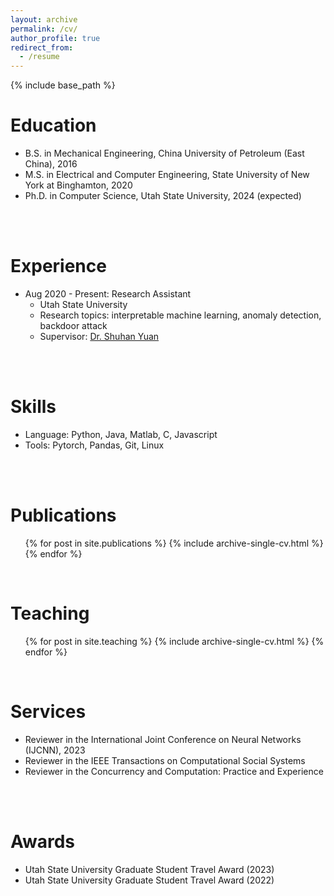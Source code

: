 ```yaml
---
layout: archive
permalink: /cv/
author_profile: true
redirect_from:
  - /resume
---
```


{% include base_path %}

Education
======
* B.S. in Mechanical Engineering, China University of Petroleum (East China), 2016
* M.S. in Electrical and Computer Engineering, State University of New York at Binghamton, 2020
* Ph.D. in Computer Science, Utah State University, 2024 (expected)
<br/>
<br/>

Experience
======
* Aug 2020 - Present: Research Assistant
  * Utah State University
  * Research  topics: interpretable machine learning, anomaly detection, backdoor attack
  * Supervisor: [Dr. Shuhan Yuan](https://yuan.shuhan.org/)
<br/>
<br/>

Skills
======
* Language: Python, Java, Matlab, C, Javascript
* Tools: Pytorch, Pandas, Git, Linux
<br/>
<br/>

Publications
======
  <ul>{% for post in site.publications %}
    {% include archive-single-cv.html %}
  {% endfor %}</ul>
<br/>
  
Teaching
======
  <ul>{% for post in site.teaching %}
    {% include archive-single-cv.html %}
  {% endfor %}</ul>
<br/>

Services
======
* Reviewer in the International Joint Conference on Neural Networks (IJCNN), 2023
* Reviewer in the IEEE Transactions on Computational Social Systems
* Reviewer in the Concurrency and Computation: Practice and Experience
<br/>
<br/>

Awards
======
* Utah State University Graduate Student Travel Award (2023)
* Utah State University Graduate Student Travel Award (2022)
